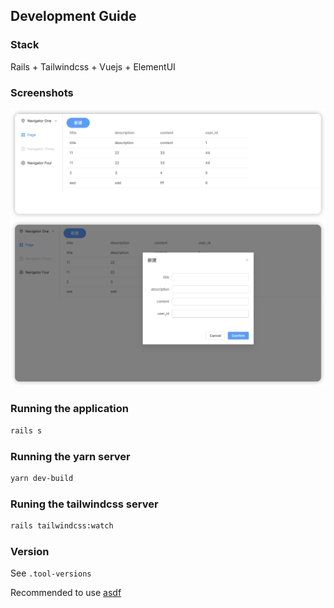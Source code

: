 ## Development Guide

### Stack

Rails + Tailwindcss + Vuejs + ElementUI

### Screenshots
![Screenshot](./public/demo.jpg)
![Screenshot](./public/demo2.jpg)

### Running the application
```bash
rails s
```

### Running the yarn server
```bash
yarn dev-build
```

### Runing the tailwindcss server
```bash
rails tailwindcss:watch
```

### Version

See `.tool-versions`

Recommended to use [asdf](https://github.com/asdf-vm/asdf)